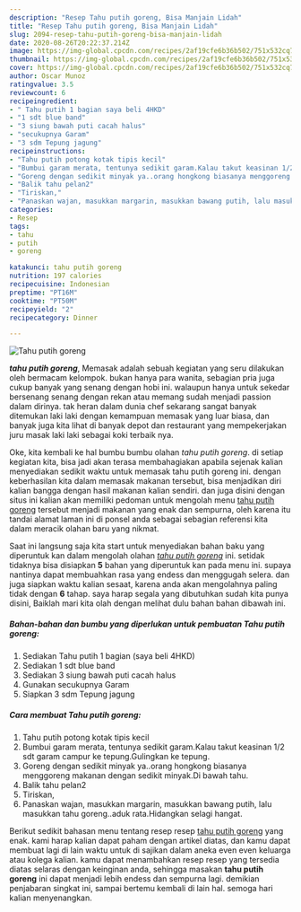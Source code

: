 ```yaml
---
description: "Resep Tahu putih goreng, Bisa Manjain Lidah"
title: "Resep Tahu putih goreng, Bisa Manjain Lidah"
slug: 2094-resep-tahu-putih-goreng-bisa-manjain-lidah
date: 2020-08-26T20:22:37.214Z
image: https://img-global.cpcdn.com/recipes/2af19cfe6b36b502/751x532cq70/tahu-putih-goreng-foto-resep-utama.jpg
thumbnail: https://img-global.cpcdn.com/recipes/2af19cfe6b36b502/751x532cq70/tahu-putih-goreng-foto-resep-utama.jpg
cover: https://img-global.cpcdn.com/recipes/2af19cfe6b36b502/751x532cq70/tahu-putih-goreng-foto-resep-utama.jpg
author: Oscar Munoz
ratingvalue: 3.5
reviewcount: 6
recipeingredient:
- " Tahu putih 1 bagian saya beli 4HKD"
- "1 sdt blue band"
- "3 siung bawah puti cacah halus"
- "secukupnya Garam"
- "3 sdm Tepung jagung"
recipeinstructions:
- "Tahu putih potong kotak tipis kecil"
- "Bumbui garam merata, tentunya sedikit garam.Kalau takut keasinan 1/2 sdt garam campur ke tepung.Gulingkan ke tepung."
- "Goreng dengan sedikit minyak ya..orang hongkong biasanya menggoreng makanan dengan sedikit minyak.Di bawah tahu."
- "Balik tahu pelan2"
- "Tiriskan,"
- "Panaskan wajan, masukkan margarin, masukkan bawang putih, lalu masukkan tahu goreng..aduk rata.Hidangkan selagi hangat."
categories:
- Resep
tags:
- tahu
- putih
- goreng

katakunci: tahu putih goreng 
nutrition: 197 calories
recipecuisine: Indonesian
preptime: "PT16M"
cooktime: "PT50M"
recipeyield: "2"
recipecategory: Dinner

---
```



![Tahu putih goreng](https://img-global.cpcdn.com/recipes/2af19cfe6b36b502/751x532cq70/tahu-putih-goreng-foto-resep-utama.jpg)

<b><i>tahu putih goreng</i></b>, Memasak adalah sebuah kegiatan yang seru dilakukan oleh bermacam kelompok. bukan hanya para wanita, sebagian pria juga cukup banyak yang senang dengan hobi ini. walaupun hanya untuk sekedar bersenang senang dengan rekan atau memang sudah menjadi passion dalam dirinya. tak heran dalam dunia chef sekarang sangat banyak ditemukan laki laki dengan kemampuan memasak yang luar biasa, dan banyak juga kita lihat di banyak depot dan restaurant yang mempekerjakan juru masak laki laki sebagai koki terbaik nya.



Oke, kita kembali ke hal bumbu bumbu olahan <i>tahu putih goreng</i>. di setiap kegiatan kita, bisa jadi akan terasa membahagiakan apabila sejenak kalian menyediakan sedikit waktu untuk memasak tahu putih goreng ini. dengan keberhasilan kita dalam memasak makanan tersebut, bisa menjadikan diri kalian bangga dengan hasil makanan kalian sendiri. dan juga disini dengan situs ini kalian akan memiliki pedoman untuk mengolah menu <u>tahu putih goreng</u> tersebut menjadi makanan yang enak dan sempurna, oleh karena itu tandai alamat laman ini di ponsel anda sebagai sebagian referensi kita dalam meracik olahan baru yang nikmat.


Saat ini langsung saja kita start untuk menyediakan bahan baku yang diperuntuk kan dalam mengolah olahan <u><i>tahu putih goreng</i></u> ini. setidak tidaknya bisa disiapkan <b>5</b> bahan yang diperuntuk kan pada menu ini. supaya nantinya dapat membuahkan rasa yang endess dan menggugah selera. dan juga siapkan waktu kalian sesaat, karena anda akan mengolahnya paling tidak dengan <b>6</b> tahap. saya harap segala yang dibutuhkan sudah kita punya disini, Baiklah mari kita olah dengan melihat dulu bahan bahan dibawah ini.

<!--inarticleads1-->

##### Bahan-bahan dan bumbu yang diperlukan untuk pembuatan Tahu putih goreng:

1. Sediakan  Tahu putih 1 bagian (saya beli 4HKD)
1. Sediakan 1 sdt blue band
1. Sediakan 3 siung bawah puti cacah halus
1. Gunakan secukupnya Garam
1. Siapkan 3 sdm Tepung jagung




<!--inarticleads2-->

##### Cara membuat Tahu putih goreng:

1. Tahu putih potong kotak tipis kecil
1. Bumbui garam merata, tentunya sedikit garam.Kalau takut keasinan 1/2 sdt garam campur ke tepung.Gulingkan ke tepung.
1. Goreng dengan sedikit minyak ya..orang hongkong biasanya menggoreng makanan dengan sedikit minyak.Di bawah tahu.
1. Balik tahu pelan2
1. Tiriskan,
1. Panaskan wajan, masukkan margarin, masukkan bawang putih, lalu masukkan tahu goreng..aduk rata.Hidangkan selagi hangat.




Berikut sedikit bahasan menu tentang resep resep <u>tahu putih goreng</u> yang enak. kami harap kalian dapat paham dengan artikel diatas, dan kamu dapat membuat lagi di lain waktu untuk di sajikan dalam aneka even even keluarga atau kolega kalian. kamu dapat menambahkan resep resep yang tersedia diatas selaras dengan keinginan anda, sehingga masakan <b>tahu putih goreng</b> ini dapat menjadi lebih endess dan sempurna lagi. demikian penjabaran singkat ini, sampai bertemu kembali di lain hal. semoga hari kalian menyenangkan.
